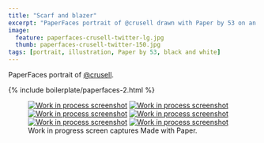 ```yaml
---
title: "Scarf and blazer"
excerpt: "PaperFaces portrait of @crusell drawn with Paper by 53 on an iPad."
image: 
  feature: paperfaces-crusell-twitter-lg.jpg
  thumb: paperfaces-crusell-twitter-150.jpg
tags: [portrait, illustration, Paper by 53, black and white]
---
```


PaperFaces portrait of [@crusell](http://twitter.com/crusell).

{% include boilerplate/paperfaces-2.html %}

<figure class="third">
	<a href="{{ site.url }}/assets/images/paperfaces-crusell-process-1-lg.jpg"><img src="{{ site.url }}/assets/images/paperfaces-crusell-process-1-600.jpg" alt="Work in process screenshot"></a>
	<a href="{{ site.url }}/assets/images/paperfaces-crusell-process-2-lg.jpg"><img src="{{ site.url }}/assets/images/paperfaces-crusell-process-2-600.jpg" alt="Work in process screenshot"></a>
	<a href="{{ site.url }}/assets/images/paperfaces-crusell-process-3-lg.jpg"><img src="{{ site.url }}/assets/images/paperfaces-crusell-process-3-600.jpg" alt="Work in process screenshot"></a>
	<a href="{{ site.url }}/assets/images/paperfaces-crusell-process-4-lg.jpg"><img src="{{ site.url }}/assets/images/paperfaces-crusell-process-4-600.jpg" alt="Work in process screenshot"></a>
	<a href="{{ site.url }}/assets/images/paperfaces-crusell-process-5-lg.jpg"><img src="{{ site.url }}/assets/images/paperfaces-crusell-process-5-600.jpg" alt="Work in process screenshot"></a>
	<a href="{{ site.url }}/assets/images/paperfaces-crusell-process-6-lg.jpg"><img src="{{ site.url }}/assets/images/paperfaces-crusell-process-6-600.jpg" alt="Work in process screenshot"></a>
	<figcaption>Work in progress screen captures Made with Paper.</figcaption>
</figure>